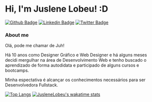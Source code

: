 # Hi, I'm Juslene Lobeu! :D

[![Github Badge](https://img.shields.io/badge/-Github-000?style=flat-square&logo=Github&logoColor=white&link=https://github.com/juslenelobeu)](https://github.com/juslenelobeu)
[![Linkedin Badge](https://img.shields.io/badge/-LinkedIn-blue?style=flat-square&logo=Linkedin&logoColor=white&link=https://www.linkedin.com/in/juslenelobeu/)](https://www.linkedin.com/in/juslenelobeu/)
[![Twitter Badge](https://img.shields.io/badge/-Twitter-1ca0f1?style=flat-square&labelColor=1ca0f1&logo=twitter&logoColor=white&link=https://twitter.com/JusleneLobeu)](https://twitter.com/JusleneLobeu)

### About me
Olá, pode me chamar de Juh!

Há 10 anos como Designer Gráfico e Web Designer e há alguns meses decidi mergulhar na área de Desenvolvimento Web e tenho buscado o aprendizado de forma autodidata e participado de alguns cursos e bootcamps.

Minha espectativa é alcançar os conhecimentos necessários para ser Desenvolvedora Fullstack.

[![Top Langs](https://github-readme-stats.vercel.app/api/top-langs/?username=juslenelobeu&layout=compact)](https://github.com/juslenelobeu/github-readme-stats)
[![JusleneLobeu's wakatime stats](https://github-readme-stats.vercel.app/api/wakatime?username=juslenelobeu&layout=compact)](https://github.com/juslenelobeu/github-readme-stats)
